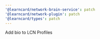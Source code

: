 ```yaml
---
'@learncard/network-brain-service': patch
'@learncard/network-plugin': patch
'@learncard/types': patch
---
```


Add bio to LCN Profiles
